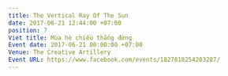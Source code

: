 ```yaml
---
title: The Vertical Ray Of The Sun
date: 2017-06-21 12:44:00 +07:00
position: 7
Viet title: Mùa hè chiều thẳng đứng
Event date: 2017-06-21 00:00:00 +07:00
Venue: The Creative Artillery
Event URL: https://www.facebook.com/events/1827818254203287/
---
```


